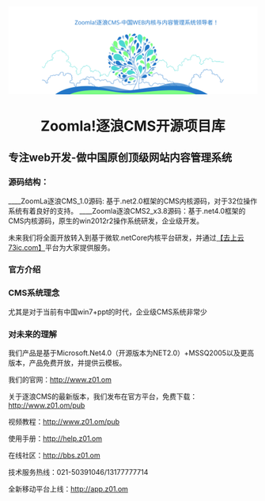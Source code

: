 <p align="center">
  <a href="http://z01.com">
    <img width="900" src="dist/images/ico.svg">
  </a>
</p>

<h1 align="center">Zoomla!逐浪CMS开源项目库</h1>

## 专注web开发-做中国原创顶级网站内容管理系统

### 源码结构：
____ZoomLa逐浪CMS_1.0源码:  基于.net2.0框架的CMS内核源码，对于32位操作系统有着良好的支持。
____Zoomla逐浪CMS2_x3.8源码：基于.net4.0框架的CMS内核源码，原生的win2012r2操作系统研发，企业级开发。

未来我们将全面开放转入到基于微软.netCore内核平台研发，并通过<a href="http://www.73ic.com">【去上云73ic.com】</a>平台为大家提供服务。

### 官方介绍

### CMS系统理念
尤其是对于当前有中国win7+ppt的时代，企业级CMS系统非常少

### 对未来的理解

我们产品是基于Microsoft.Net4.0（开源版本为NET2.0）+MSSQ2005以及更高版本，产品免费开放，并提供云模板。

我们的官网：http://www.z01.om

关于逐浪CMS的最新版本，我们发布在官方平台，免费下载：http://www.z01.om/pub

视频教程：http://www.z01.om/pub

使用手册：http://help.z01.om

在线社区：http://bbs.z01.om

技术服务热线：021-50391046/13177777714

全新移动平台上线：http://app.z01.om
